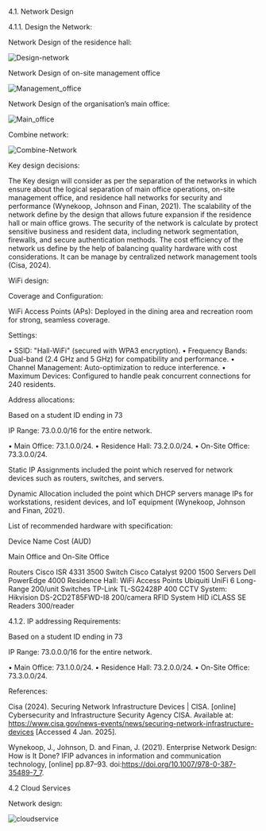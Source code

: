 4.1. Network Design

4.1.1. Design the Network: 

Network Design of the residence hall: 

![Design-network](./main/task4-1-1-Design-network.png)

Network Design of on-site management office

![Management_office](./main/task-4-1-1-Managementoffice.png)

Network Design of the organisation’s main office: 

![Main_office](./main/task4-1-1-Mainoffice.png)

Combine network:

![Combine-Network](./main/task4-1-1-Combine-Network.png)

Key design decisions: 


The Key design will consider as per the separation of the networks in which ensure about the logical separation of main office operations, on-site management office, and residence hall networks for security and performance (Wynekoop, Johnson and Finan, 2021). The scalability of the network define by the design that allows future expansion if the residence hall or main office grows. The security of the network is calculate by protect sensitive business and resident data, including network segmentation, firewalls, and secure authentication methods. The cost efficiency of the network us define by the help of balancing quality hardware with cost considerations. It can be manage by centralized network management tools (Cisa, 2024). 


WiFi design:

Coverage and Configuration:

WiFi Access Points (APs): Deployed in the dining area and recreation room for strong, seamless coverage.

Settings:

•	SSID: "Hall-WiFi" (secured with WPA3 encryption).
•	Frequency Bands: Dual-band (2.4 GHz and 5 GHz) for compatibility and performance.
•	Channel Management: Auto-optimization to reduce interference.
•	Maximum Devices: Configured to handle peak concurrent connections for 240 residents.

Address allocations:

Based on a student ID ending in 73

IP Range: 73.0.0.0/16 for the entire network.

•	Main Office: 73.1.0.0/24.
•	Residence Hall: 73.2.0.0/24.
•	On-Site Office: 73.3.0.0/24.

Static IP Assignments included the point which reserved for network devices such as routers, switches, and servers.

Dynamic Allocation included the point which DHCP servers manage IPs for workstations, resident devices, and IoT equipment (Wynekoop, Johnson and Finan, 2021).



List of recommended hardware with specification: 

Device	Name	Cost (AUD)

Main Office and On-Site Office

Routers	Cisco ISR 4331	3500
Switch	Cisco Catalyst 9200	1500
Servers	Dell PowerEdge	4000
Residence Hall:
WiFi Access Points	Ubiquiti UniFi 6 Long-Range	200/unit
Switches	TP-Link TL-SG2428P	400
CCTV System:	Hikvision DS-2CD2T85FWD-I8	200/camera
RFID System	HID iCLASS SE Readers	300/reader


4.1.2. IP addressing Requirements: 

Based on a student ID ending in 73

IP Range: 73.0.0.0/16 for the entire network.

•	Main Office: 73.1.0.0/24.
•	Residence Hall: 73.2.0.0/24.
•	On-Site Office: 73.3.0.0/24.

References: 

Cisa (2024). Securing Network Infrastructure Devices | CISA. [online] Cybersecurity and Infrastructure Security Agency CISA. Available at: https://www.cisa.gov/news-events/news/securing-network-infrastructure-devices [Accessed 4 Jan. 2025].

Wynekoop, J., Johnson, D. and Finan, J. (2021). Enterprise Network Design: How is It Done? IFIP advances in information and communication technology, [online] pp.87–93. doi:https://doi.org/10.1007/978-0-387-35489-7_7.


4.2 Cloud Services

Network design:

![cloudservice](./main/task-4-2-CloudService.png)







